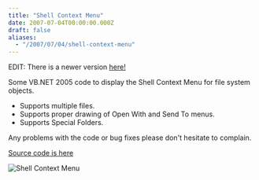 ```yaml
---
title: "Shell Context Menu"
date: 2007-07-04T00:00:00.000Z
draft: false
aliases:
  - "/2007/07/04/shell-context-menu"
---
```

EDIT: There is a newer version
[here!](/2009/01/06/shellcontextmenu2)

Some VB.NET 2005 code to display the Shell Context Menu for file system objects.

* Supports multiple files.
* Supports proper drawing of Open With and Send To menus.
* Supports Special Folders.

Any problems with the code or bug fixes please don't hesitate to complain.

[Source code is here](/shellcontextmenuold.zip)

![Shell Context Menu](/shell-context-menu.png)
